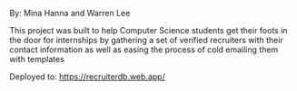 By: Mina Hanna and Warren Lee

This project was built to help Computer Science students get their foots in the door for internships by gathering a set of verified recruiters with their contact information as well as easing the process of cold emailing them with templates

Deployed to: https://recruiterdb.web.app/
